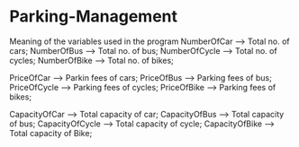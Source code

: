 # Parking-Management

Meaning of the variables used in the program
NumberOfCar  --> Total no. of cars;
NumberOfBus  --> Total no. of bus;
NumberOfCycle --> Total no. of cycles;
NumberOfBike  --> Total no. of bikes;

PriceOfCar  --> Parkin fees of cars;
PriceOfBus  --> Parking fees of bus;
PriceOfCycle --> Parking fees of cycles;
PriceOfBike  --> Parking fees of bikes;

CapacityOfCar  --> Total capacity of car;
CapacityOfBus  --> Total capacity of bus;
CapacityOfCycle  --> Total capacity of cycle;
CapacityOfBike  --> Total capacity of Bike;
